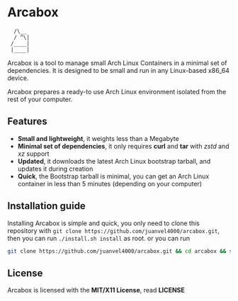 
# Arcabox
 ```
   /\__
   / ^\| 
  /____|
  |____|
```
Arcabox is a tool to manage small Arch Linux Containers in a minimal set of dependencies.
It is designed to be small and run in any Linux-based x86_64 device.

Arcabox prepares a ready-to use Arch Linux environment isolated from the rest of your computer.
## Features
- **Small and lightweight**, it weights less than a Megabyte
- **Minimal set of dependencies**, it only requires **curl** and **tar** with *zstd* and *xz* support
- **Updated**, it downloads the latest Arch Linux bootstrap tarball, and updates it during creation
- **Quick**, the Bootstrap tarball is minimal, you can get an Arch Linux container in less than 5 minutes (depending on your computer)
## Installation guide
Installing Arcabox is simple and quick, you only need to clone this repository with
`git clone https://github.com/juanvel4000/arcabox.git`, then you can run `./install.sh install` as root.
or you can run
```bash
git clone https://github.com/juanvel4000/arcabox.git && cd arcabox && sudo ./install.sh install
```
## License
Arcabox is licensed with the **MIT/X11 License**, read **LICENSE**
